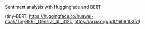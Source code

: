 Sentiment analysis with Huggingface and BERT

(tiny-BERT: https://huggingface.co/huawei-noah/TinyBERT_General_4L_312D, https://arxiv.org/pdf/1909.10351)
